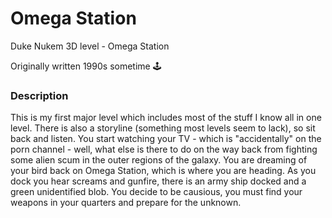 # Omega Station

Duke Nukem 3D level - Omega Station

Originally written 1990s sometime 🕹

### Description

This is my first major level which includes most of the stuff I know
all in one level. There is also a storyline (something most levels
seem to lack), so sit back and listen. You start watching your TV - which
is "accidentally" on the porn channel - well, what else is there to do
on the way back from fighting some alien scum in the outer regions of
the galaxy. You are dreaming of your bird back on Omega Station, which
is where you are heading. As you dock you hear screams and gunfire, there
is an army ship docked and a green unidentified blob. You decide to be
causious, you must find your weapons in your quarters and prepare for the
unknown.
